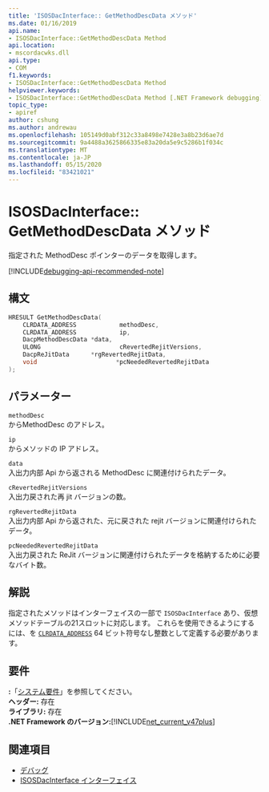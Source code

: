 ```yaml
---
title: 'ISOSDacInterface:: GetMethodDescData メソッド'
ms.date: 01/16/2019
api.name:
- ISOSDacInterface::GetMethodDescData Method
api.location:
- mscordacwks.dll
api.type:
- COM
f1.keywords:
- ISOSDacInterface::GetMethodDescData Method
helpviewer.keywords:
- ISOSDacInterface::GetMethodDescData Method [.NET Framework debugging]
topic_type:
- apiref
author: cshung
ms.author: andrewau
ms.openlocfilehash: 105149d0abf312c33a8498e7428e3a8b23d6ae7d
ms.sourcegitcommit: 9a4488a3625866335e83a20da5e9c5286b1f034c
ms.translationtype: MT
ms.contentlocale: ja-JP
ms.lasthandoff: 05/15/2020
ms.locfileid: "83421021"
---
```

# <a name="isosdacinterfacegetmethoddescdata-method"></a>ISOSDacInterface:: GetMethodDescData メソッド

指定された MethodDesc ポインターのデータを取得します。

[!INCLUDE[debugging-api-recommended-note](../../../../includes/debugging-api-recommended-note.md)]

## <a name="syntax"></a>構文

```cpp
HRESULT GetMethodDescData(
    CLRDATA_ADDRESS            methodDesc,
    CLRDATA_ADDRESS            ip,
    DacpMethodDescData *data,
    ULONG                      cRevertedRejitVersions,
    DacpReJitData      *rgRevertedRejitData,
    void                      *pcNeededRevertedRejitData
);
```

## <a name="parameters"></a>パラメーター

`methodDesc`\
からMethodDesc のアドレス。

`ip`\
からメソッドの IP アドレス。

`data`\
入出力内部 Api から返される MethodDesc に関連付けられたデータ。

`cRevertedRejitVersions`\
入出力戻された再 jit バージョンの数。

`rgRevertedRejitData`\
入出力内部 Api から返された、元に戻された rejit バージョンに関連付けられたデータ。

`pcNeededRevertedRejitData`\
入出力戻された ReJit バージョンに関連付けられたデータを格納するために必要なバイト数。

## <a name="remarks"></a>解説

指定されたメソッドはインターフェイスの一部で `ISOSDacInterface` あり、仮想メソッドテーブルの21スロットに対応します。 これらを使用できるようにするには、を [`CLRDATA_ADDRESS`](../common-data-types-unmanaged-api-reference.md) 64 ビット符号なし整数として定義する必要があります。

## <a name="requirements"></a>要件

**:**「[システム要件](../../get-started/system-requirements.md)」を参照してください。  
**ヘッダー:** 存在  
**ライブラリ:** 存在  
**.NET Framework のバージョン:**[!INCLUDE[net_current_v47plus](../../../../includes/net-current-v47plus.md)]  

## <a name="see-also"></a>関連項目

- [デバッグ](index.md)
- [ISOSDacInterface インターフェイス](isosdacinterface-interface.md)
